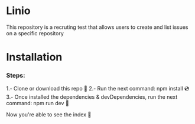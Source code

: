 # Linio
This repository is a recruting test that allows users to create and list issues on a specific repository

# Installation

### Steps:

1.- Clone or download this repo 💾
2.- Run the next command: npm install 💿
3.- Once installed the dependencies & devDependencies, run the next command: npm run dev 🎸

Now you're able to see the index 🎉